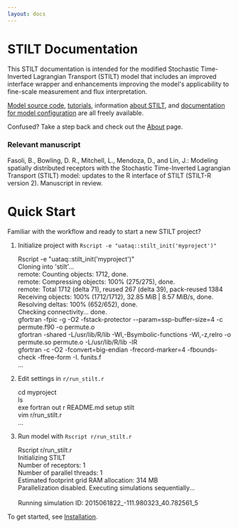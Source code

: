 ```yaml
---
layout: docs
---
```


# STILT Documentation

This STILT documentation is intended for the modified Stochastic Time-Inverted Lagrangian Transport (STILT) model that includes an improved interface wrapper and enhancements improving the model's applicability to fine-scale measurement and flux interpretation.  

[Model source code](https://github.com/uataq/stilt), [tutorials](https://github.com/uataq/stilt-tutorials), information [about STILT]({{"/"|relative_url}}), and [documentation for model configuration]({{"/docs"|relative_url}}) are all freely available.

Confused? Take a step back and check out the [About]({{"/about"|relative_url}}) page.

### Relevant manuscript

Fasoli, B., Bowling, D. R., Mitchell, L., Mendoza, D., and Lin, J.: Modeling spatially distributed receptors with the Stochastic Time-Inverted Lagrangian Transport (STILT) model: updates to the R interface of STILT (STILT-R version 2). Manuscript in review.


# Quick Start

Familiar with the workflow and ready to start a new STILT project?

1. Initialize project with `Rscript -e "uataq::stilt_init('myproject')"`
    <div class="terminal">
      <div class="terminal-osx-button"></div>
      <div class="terminal-osx-button"></div>
      <div class="terminal-osx-button"></div>
      <div class="terminal-command">
        Rscript -e "uataq::stilt_init('myproject')"
      </div>
      <div class="terminal-return">
        Cloning into 'stilt'...<br>
        remote: Counting objects: 1712, done.<br>
        remote: Compressing objects: 100% (275/275), done.<br>
        remote: Total 1712 (delta 71), reused 267 (delta 39), pack-reused 1384<br>
        Receiving objects: 100% (1712/1712), 32.85 MiB | 8.57 MiB/s, done.<br>
        Resolving deltas: 100% (652/652), done.<br>
        Checking connectivity... done.<br>
        gfortran  -fpic -g -O2 -fstack-protector --param=ssp-buffer-size=4  -c  permute.f90 -o permute.o<br>
        gfortran -shared -L/usr/lib/R/lib -Wl,-Bsymbolic-functions -Wl,-z,relro -o permute.so permute.o -L/usr/lib/R/lib -lR<br>
        gfortran -c -O2 -fconvert=big-endian -frecord-marker=4 -fbounds-check -ffree-form -I. funits.f<br>
        ...    
      </div>
    </div>

2. Edit settings in `r/run_stilt.r`
    <div class="terminal">
      <div class="terminal-osx-button"></div>
      <div class="terminal-osx-button"></div>
      <div class="terminal-osx-button"></div>
      <div class="terminal-command">
        cd myproject
      </div>
      <div class="terminal-command">
        ls
      </div>
      <div class="terminal-return">
        exe  fortran  out  r  README.md  setup  stilt
      </div>
      <div class="terminal-command">
        vim r/run_stilt.r
      </div>
      <div class="terminal-return">
        ...
      </div>
    </div>

3. Run model with `Rscript r/run_stilt.r`
    <div class="terminal">
      <div class="terminal-osx-button"></div>
      <div class="terminal-osx-button"></div>
      <div class="terminal-osx-button"></div>
      <div class="terminal-command">
        Rscript r/run_stilt.r
      </div>
      <div class="terminal-return">
        Initializing STILT<br>
        Number of receptors: 1<br>
        Number of parallel threads: 1<br>
        Estimated footprint grid RAM allocation: 314 MB<br>
        Parallelization disabled. Executing simulations sequentially...<br>
        <br>
        Running simulation ID:   2015061822_-111.980323_40.782561_5
      </div>
    </div>

To get started, see [Installation]({{"/docs/installation.html"|relative_url}}).
